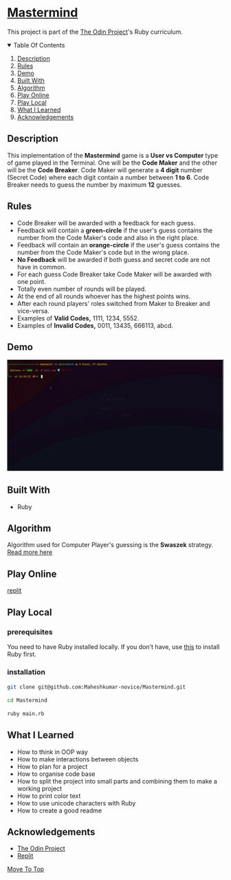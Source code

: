 
# [Mastermind](https://en.wikipedia.org/wiki/Mastermind_(board_game))
This project is part of the [The Odin Project](https://www.theodinproject.com/paths/full-stack-ruby-on-rails/courses/ruby-programming/lessons/mastermind)'s Ruby curriculum.
<details open="open">
  <summary>Table Of Contents</summary>
  <ol>
    <li>
      <a href="#description">Description</a>
    </li>
     <li>
      <a href="#rules">Rules</a>
    </li>
    <li>
      <a href="#demo">Demo</a>
    </li>
    <li>
      <a href="#built-with">Built With</a>
    </li>
    <li>
      <a href="#algorithm">Algorithm</a>
    </li>
    <li>
      <a href="#play-online">Play Online</a>
    </li>
    <li>
      <a href="#play-local">Play Local</a>
    </li>
    <li>
      <a href="#what-i-learned">What I Learned</a>
    </li>
     <li>
      <a href="#acknowledgements">Acknowledgements</a>
    </li>
  </ol>
</details>

## Description
This implementation of the **Mastermind** game is a **User vs Computer** type of game played in the Terminal. One will be the **Code Maker** and the other will be the **Code Breaker**. Code Maker will generate a **4 digit** number (Secret Code) where each digit contain a number between **1 to 6**. Code Breaker needs to guess the number by maximum **12** guesses. 
## Rules
* Code Breaker will be awarded with a feedback for each guess.
* Feedback will contain a **green-circle** if the user's guess contains the number from the Code Maker's code and also in the right place.
* Feedback will contain an **orange-circle** if the user's guess contains the number from the Code Maker's code but in the wrong place.
* **No Feedback** will be awarded if both guess and secret code are not have in common.
* For each guess Code Breaker take Code Maker will be awarded with one point.
* Totally even number of rounds will be played.
* At the end of all rounds whoever has the highest points wins.
* After each round players' roles switched from Maker to Breaker and vice-versa.
* Examples of **Valid Codes,** 1111, 1234, 5552. 
* Examples of **Invalid Codes,** 0011, 13435, 666113, abcd.
## Demo
![Example](./assets/example.gif)
</br>
## Built With
* Ruby
## Algorithm
Algorithm used for Computer Player's guessing is the **Swaszek** strategy. [Read more here](https://puzzling.stackexchange.com/a/8884)
## Play Online
[replit](https://replit.com/@TheGeek2/mastermind)
## Play Local
### prerequisites
You need to have Ruby installed locally. If you don't have, use [this](https://www.theodinproject.com/paths/full-stack-ruby-on-rails/courses/ruby-programming/lessons/installing-ruby-ruby-programming) to install Ruby first.
### installation
```sh
git clone git@github.com:Maheshkumar-novice/Mastermind.git
```
```sh
cd Mastermind
```
```sh
ruby main.rb
```
## What I Learned
* How to think in OOP way
* How to make interactions between objects
* How to plan for a project
* How to organise code base
* How to split the project into small parts and combining them to make a working project
* How to print color text
* How to use unicode characters with Ruby
* How to create a good readme
## Acknowledgements
* [The Odin Project](https://theodinproject.com)
* [Replit](https://replit.com)

[Move To Top](#mastermind)

